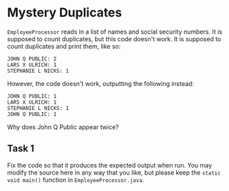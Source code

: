 # Mystery Duplicates

`EmployeeProcessor` reads in a list of names and social security numbers. It is
supposed to count duplicates, but this code doesn't work.  It is supposed to
count duplicates and print them, like so:
```
JOHN Q PUBLIC: 2
LARS X ULRICH: 1
STEPHANIE L NICKS: 1
```

However, the code doesn't work, outputting the following instead:
```
JOHN Q PUBLIC: 1
LARS X ULRICH: 1
STEPHANIE L NICKS: 1
JOHN Q PUBLIC: 1
```

Why does John Q Public appear twice?

## Task 1

Fix the code so that it produces the expected output when run. You may modify
the source here in any way that you like, but please keep the `static void main()`
function in `EmployeeProcessor.java`.

